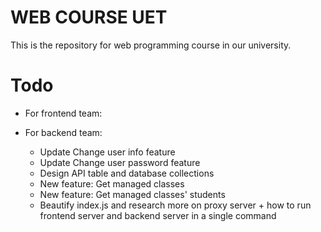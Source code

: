 # WEB COURSE UET

This is the repository for web programming course in our university.

# Todo

- For frontend team:

- For backend team:
    + Update Change user info feature
    + Update Change user password feature
    + Design API table and database collections
    + New feature: Get managed classes
    + New feature: Get managed classes' students
    + Beautify index.js and research more on proxy server + how to run frontend server and backend server in a single command